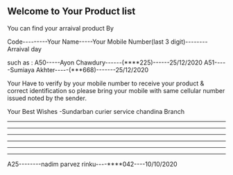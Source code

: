 ## Welcome to Your Product  list 

You can find your arraival product By 

Code---------Your Name-----Your Mobile Number(last 3 digit)-------- Arraival day

such as :
A50-----Ayon Chawdury------(****225)------25/12/2020
A51-----Sumiaya Akhter-----(***668)-------25/12/2020


Your Have to verify by your mobile number to receive your product & correct identification 
so please bring your mobile with same cellular number issued noted by the sender.

Your Best Wishes
-Sundarban curier service chandina Branch
__________________________________________________________________________________________________________________________________________
__________________________________________________________________________________________________________________________________________
__________________________________________________________________________________________________________________________________________
__________________________________________________________________________________________________________________________________________
__________________________________________________________________________________________________________________________________________
__________________________________________________________________________________________________________________________________________
 
 A25--------nadim parvez rinku----****042----10/10/2020
 
